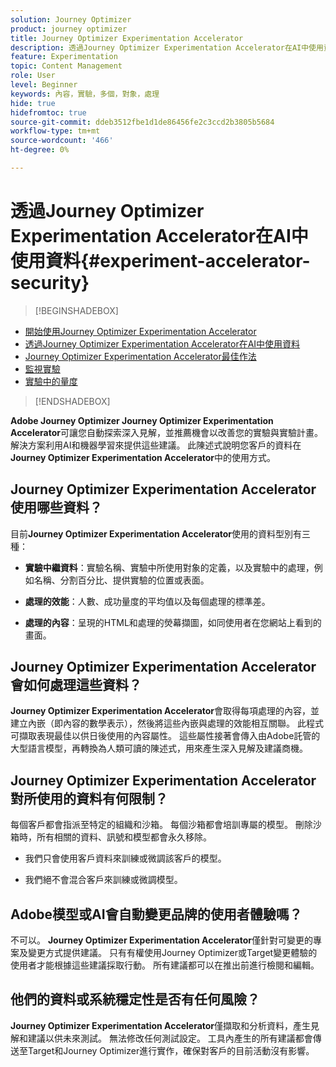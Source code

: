 ```yaml
---
solution: Journey Optimizer
product: journey optimizer
title: Journey Optimizer Experimentation Accelerator
description: 透過Journey Optimizer Experimentation Accelerator在AI中使用資料
feature: Experimentation
topic: Content Management
role: User
level: Beginner
keywords: 內容，實驗，多個，對象，處理
hide: true
hidefromtoc: true
source-git-commit: ddeb3512fbe1d1de86456fe2c3ccd2b3805b5684
workflow-type: tm+mt
source-wordcount: '466'
ht-degree: 0%

---
```


# 透過Journey Optimizer Experimentation Accelerator在AI中使用資料{#experiment-accelerator-security}

>[!BEGINSHADEBOX]

* [開始使用Journey Optimizer Experimentation Accelerator](experiment-accelerator.md)
* [透過Journey Optimizer Experimentation Accelerator在AI中使用資料](experiment-accelerator-security.md)
* [Journey Optimizer Experimentation Accelerator最佳作法](experiment-accelerator-best-practices.md)
* [監視實驗](experiment-accelerator-monitor.md)
* [實驗中的量度](experiment-accelerator-metrics.md)

>[!ENDSHADEBOX]

**Adobe Journey Optimizer Journey Optimizer Experimentation Accelerator**&#x200B;可讓您自動探索深入見解，並推薦機會以改善您的實驗與實驗計畫。 解決方案利用AI和機器學習來提供這些建議。 此陳述式說明您客戶的資料在&#x200B;**Journey Optimizer Experimentation Accelerator**&#x200B;中的使用方式。

## Journey Optimizer Experimentation Accelerator使用哪些資料？

目前&#x200B;**Journey Optimizer Experimentation Accelerator**&#x200B;使用的資料型別有三種：

* **實驗中繼資料**：實驗名稱、實驗中所使用對象的定義，以及實驗中的處理，例如名稱、分割百分比、提供實驗的位置或表面。

* **處理的效能**：人數、成功量度的平均值以及每個處理的標準差。

* **處理的內容**：呈現的HTML和處理的熒幕擷圖，如同使用者在您網站上看到的畫面。

## Journey Optimizer Experimentation Accelerator會如何處理這些資料？

**Journey Optimizer Experimentation Accelerator**&#x200B;會取得每項處理的內容，並建立內嵌（即內容的數學表示），然後將這些內嵌與處理的效能相互關聯。 此程式可擷取表現最佳以供日後使用的內容屬性。 這些屬性接著會傳入由Adobe託管的大型語言模型，再轉換為人類可讀的陳述式，用來產生深入見解及建議商機。

## Journey Optimizer Experimentation Accelerator對所使用的資料有何限制？

每個客戶都會指派至特定的組織和沙箱。 每個沙箱都會培訓專屬的模型。 刪除沙箱時，所有相關的資料、訊號和模型都會永久移除。

* 我們只會使用客戶資料來訓練或微調該客戶的模型。

* 我們絕不會混合客戶來訓練或微調模型。

## Adobe模型或AI會自動變更品牌的使用者體驗嗎？

不可以。 **Journey Optimizer Experimentation Accelerator**&#x200B;僅針對可變更的專案及變更方式提供建議。 只有有權使用Journey Optimizer或Target變更體驗的使用者才能根據這些建議採取行動。 所有建議都可以在推出前進行檢閱和編輯。

## 他們的資料或系統穩定性是否有任何風險？

**Journey Optimizer Experimentation Accelerator**&#x200B;僅擷取和分析資料，產生見解和建議以供未來測試。 無法修改任何測試設定。 工具內產生的所有建議都會傳送至Target和Journey Optimizer進行實作，確保對客戶的目前活動沒有影響。
